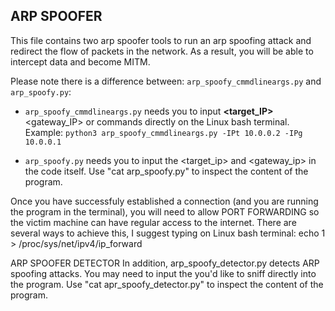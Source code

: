 ## ARP SPOOFER

This file contains two arp spoofer tools to run an arp spoofing attack and redirect the flow of packets
in the network. As a result, you will be able to intercept data and become MITM. 

Please note there is a difference between: `arp_spoofy_cmmdlineargs.py` and `arp_spoofy.py`:

* ```arp_spoofy_cmmdlineargs.py``` needs you to input **<target_IP>** <gateway_IP> or <help> commands directly
on the Linux bash terminal.
Example: `python3 arp_spoofy_cmmdlineargs.py -IPt 10.0.0.2 -IPg 10.0.0.1`

* ```arp_spoofy.py``` needs you to input the <target_ip> and <gateway_ip> in the code itself.
Use "cat arp_spoofy.py" to inspect the content of the program.

Once you have successfuly established a connection (and you are running the program in the terminal), you will
need to allow PORT FORWARDING so the victim machine can have regular access to the internet. There are several ways
to achieve this, I suggest typing on Linux bash terminal: 
echo 1 > /proc/sys/net/ipv4/ip_forward

 
ARP SPOOFER DETECTOR
In addition, arp_spoofy_detector.py detects ARP spoofing attacks. You may need to input the <NIC> you'd like
to sniff directly into the program. 
Use "cat apr_spoofy_detector.py" to inspect the content of the program. 
